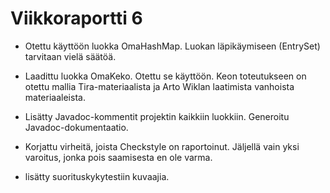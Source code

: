# Viikkoraportti 6

* Otettu käyttöön luokka OmaHashMap. Luokan läpikäymiseen (EntrySet) tarvitaan vielä säätöä.

* Laadittu luokka OmaKeko. Otettu se käyttöön. Keon toteutukseen on otettu mallia Tira-materiaalista ja Arto Wiklan laatimista vanhoista materiaaleista.

* Lisätty Javadoc-kommentit projektin kaikkiin luokkiin. Generoitu Javadoc-dokumentaatio.

* Korjattu virheitä, joista Checkstyle on raportoinut. Jäljellä vain yksi varoitus, jonka pois saamisesta en ole varma.

* lisätty suorituskykytestiin kuvaajia.